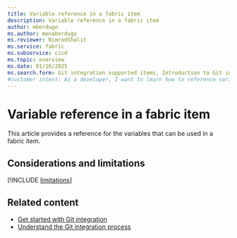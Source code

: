 ```yaml
---
title: Variable reference in a fabric item
description: Variable reference in a fabric item
author: mberdugo
ms.author: monaberdugo
ms.reviewer: NimrodShalit
ms.service: fabric
ms.subservice: cicd
ms.topic: overview
ms.date: 01/16/2025
ms.search.form: Git integration supported items, Introduction to Git integration
#customer intent: As a developer, I want to learn how to reference variables in a fabric item, so that I can manage my content lifecycle.
---
```


# Variable reference in a fabric item

This article provides a reference for the variables that can be used in a fabric item.

## Considerations and limitations

[!INCLUDE [limitations](../../includes/git-limitations.md)]

## Related content

* [Get started with Git integration](./git-get-started.md)
* [Understand the Git integration process](./git-integration-process.md)
